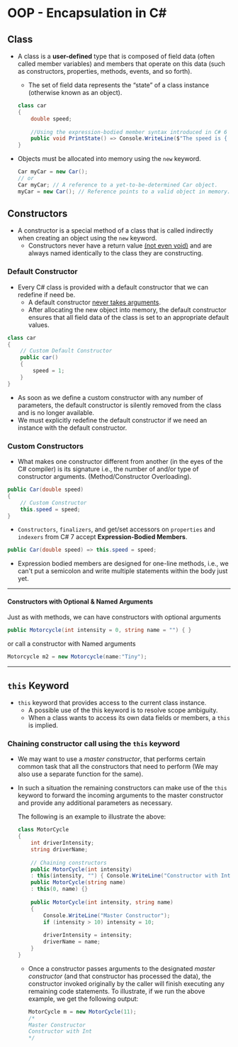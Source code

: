 # OOP - Encapsulation in C#



## Class

* A class is a **user-defined** type that is composed of field data (often called member variables) and members that operate on this data (such as constructors, properties, methods, events, and so forth).

  *  The set of field data represents the “state” of a class instance (otherwise known as an object).

  ```c#
  class car
  {
      double speed;
      
      //Using the expression-bodied member syntax introduced in C# 6
      public void PrintState() => Console.WriteLine($"The speed is { speed }kmph.")
  }
  ```

* Objects must be allocated into memory using the `new` keyword.

  ```c#
  Car myCar = new Car();
  // or
  Car myCar; // A reference to a yet-to-be-determined Car object.
  myCar = new Car(); // Reference points to a valid object in memory.
  ```

  

## Constructors

* A constructor is a special method of a class that is called indirectly when creating an object using the `new` keyword. 
  * Constructors never have a return value <u>(not even void)</u> and are always named identically to the class they are constructing. 



### Default Constructor

* Every C# class is provided with a default constructor that we can redefine if need be. 
  * A default constructor <u>never takes arguments</u>.
  * After allocating the new object into memory, the default constructor ensures that all field data of the class is set to an appropriate default values.

```c#
class car
{
    // Custom Default Constructor
    public car()
    {
        speed = 1;
    }
}
```

* As soon as we define a custom constructor with any number of parameters, the default constructor is silently removed from the class and is no longer available.
* We must explicitly redefine the default constructor if we need an instance with the default constructor.



### Custom Constructors

* What makes one constructor different from another (in the eyes of the C# compiler) is its signature i.e., the number of and/or type of constructor arguments. (Method/Constructor Overloading).

```c#
public Car(double speed)
{	
    // Custom Constructor
	this.speed = speed;
}
```

* `Constructors`, `finalizers`, and get/set accessors on `properties` and `indexers` from C# 7 accept **Expression-Bodied Members**.

```c#
public Car(double speed) => this.speed = speed;
```

*  Expression bodied members are designed for one-line methods, i.e., we can't put a semicolon and write multiple statements within the body just yet.

---

#### Constructors with Optional & Named Arguments

Just as with methods, we can have constructors with optional arguments

```c#
public Motorcycle(int intensity = 0, string name = "") { }
```

or call a constructor with Named arguments

```c#
Motorcycle m2 = new Motorcycle(name:"Tiny");
```

---



## `this` Keyword

* `this` keyword that provides access to the current class instance. 
  * A possible use of the this keyword is to resolve scope ambiguity.
  * When a class wants to access its own data fields or members, a `this` is implied.



### Chaining constructor call using the `this` keyword

* We may want to use a *master constructor*, that performs certain common task that all the constructors that need to perform (We may also use a separate function for the same).

* In such a situation the remaining constructors can make use of the `this` keyword to forward the incoming arguments to the master constructor and provide any additional parameters as necessary.

  The following is an example to illustrate the above:

	```c# 
	class MotorCycle
	{
	    int driverIntensity;
		string driverName;
		
	    // Chaining constructors
	    public MotorCycle(int intensity)
		: this(intensity, "") { Console.WriteLine("Constructor with Int"); }
		public MotorCycle(string name)
		: this(0, name) {}
		
	    public MotorCycle(int intensity, string name)
		{
	        Console.WriteLine("Master Constructor");
			if (intensity > 10) intensity = 10;
			
	        driverIntensity = intensity;
			driverName = name;
	    }
	}
	```
	
	* Once a constructor passes arguments to the designated *master constructor* (and that constructor has processed the data), the constructor invoked originally by the caller will finish executing any remaining code statements. 
	  To illustrate, if we run the above example, we get the following output:
	
	  ```c#
	  MotorCycle m = new MotorCycle(11);
	  /*
	  Master Constructor
	  Constructor with Int
	  */
	  ```



